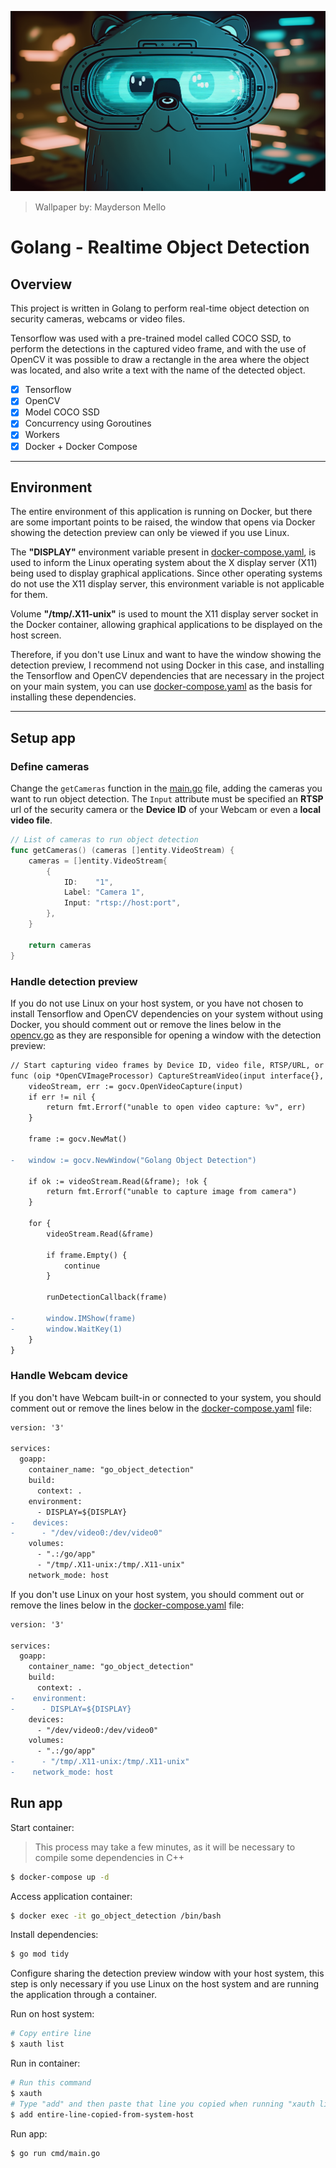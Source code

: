 <p align="center">
  <img
    src="./.github/cover.png"
    alt="Golang - Realtime Object Detection"
  />
</p>

> Wallpaper by: Mayderson Mello

# Golang - Realtime Object Detection

## Overview

This project is written in Golang to perform real-time object detection on security cameras, webcams or video files.

Tensorflow was used with a pre-trained model called COCO SSD, to perform the detections in the captured video frame, and with the use of OpenCV it was possible to draw a rectangle in the area where the object was located, and also write a text with the name of the detected object.

- [x] Tensorflow
- [x] OpenCV
- [x] Model COCO SSD
- [x] Concurrency using Goroutines
- [x] Workers
- [x] Docker + Docker Compose

---

## Environment

The entire environment of this application is running on Docker, but there are some important points to be raised, the window that opens via Docker showing the detection preview can only be viewed if you use Linux.

The **"DISPLAY"** environment variable present in [docker-compose.yaml](./docker-compose.yaml), is used to inform the Linux operating system about the X display server (X11) being used to display graphical applications. Since other operating systems do not use the X11 display server, this environment variable is not applicable for them.

Volume **"/tmp/.X11-unix"** is used to mount the X11 display server socket in the Docker container, allowing graphical applications to be displayed on the host screen.

Therefore, if you don't use Linux and want to have the window showing the detection preview, I recommend not using Docker in this case, and installing the Tensorflow and OpenCV dependencies that are necessary in the project on your main system, you can use [docker-compose.yaml](./docker-compose.yaml) as the basis for installing these dependencies.

---

## Setup app

### Define cameras

Change the `getCameras` function in the [main.go](./cmd/main.go) file, adding the cameras you want to run object detection. The `Input` attribute must be specified an **RTSP** url of the security camera or the **Device ID** of your Webcam or even a **local video file**.

```go
// List of cameras to run object detection
func getCameras() (cameras []entity.VideoStream) {
	cameras = []entity.VideoStream{
		{
			ID:    "1",
			Label: "Camera 1",
			Input: "rtsp://host:port",
		},
	}

	return cameras
}
```

### Handle detection preview

If you do not use Linux on your host system, or you have not chosen to install Tensorflow and OpenCV dependencies on your system without using Docker, you should comment out or remove the lines below in the [opencv.go](./internal/infra/opencv/opencv.go) as they are responsible for opening a window with the detection preview:

```diff
// Start capturing video frames by Device ID, video file, RTSP/URL, or GStreamer pipeline
func (oip *OpenCVImageProcessor) CaptureStreamVideo(input interface{}, runDetectionCallback func(currentFrame gocv.Mat)) error {
	videoStream, err := gocv.OpenVideoCapture(input)
	if err != nil {
		return fmt.Errorf("unable to open video capture: %v", err)
	}

	frame := gocv.NewMat()

-	window := gocv.NewWindow("Golang Object Detection")

	if ok := videoStream.Read(&frame); !ok {
		return fmt.Errorf("unable to capture image from camera")
	}

	for {
		videoStream.Read(&frame)

		if frame.Empty() {
			continue
		}

		runDetectionCallback(frame)

-		window.IMShow(frame)
-		window.WaitKey(1)
	}
}
```

### Handle Webcam device

If you don't have Webcam built-in or connected to your system, you should comment out or remove the lines below in the [docker-compose.yaml](./docker-compose.yaml) file:

```diff
version: '3'

services:
  goapp:
    container_name: "go_object_detection"
    build:
      context: .
    environment:
      - DISPLAY=${DISPLAY}
-    devices:
-      - "/dev/video0:/dev/video0"
    volumes:
      - ".:/go/app"
      - "/tmp/.X11-unix:/tmp/.X11-unix"
    network_mode: host
```

If you don't use Linux on your host system, you should comment out or remove the lines below in the [docker-compose.yaml](./docker-compose.yaml) file:

```diff
version: '3'

services:
  goapp:
    container_name: "go_object_detection"
    build:
      context: .
-    environment:
-      - DISPLAY=${DISPLAY}
    devices:
      - "/dev/video0:/dev/video0"
    volumes:
      - ".:/go/app"
-      - "/tmp/.X11-unix:/tmp/.X11-unix"
-    network_mode: host
```

## Run app

Start container:

> This process may take a few minutes, as it will be necessary to compile some dependencies in C++

```sh
$ docker-compose up -d
```

Access application container:

```sh
$ docker exec -it go_object_detection /bin/bash
```

Install dependencies:

```sh
$ go mod tidy
```

Configure sharing the detection preview window with your host system, this step is only necessary if you use Linux on the host system and are running the application through a container.

Run on host system:

```sh
# Copy entire line
$ xauth list
```

Run in container:

```sh
# Run this command
$ xauth
# Type "add" and then paste that line you copied when running "xauth list", and then press "Control + D" to save
$ add entire-line-copied-from-system-host
```

Run app:

```sh
$ go run cmd/main.go
```

